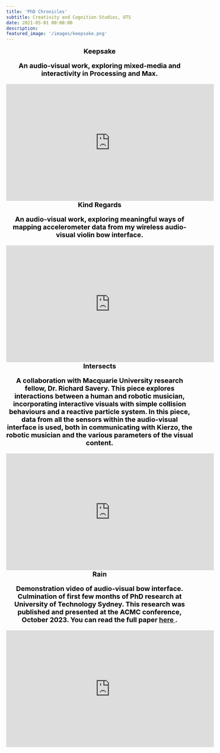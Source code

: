 ```yaml
---
title: 'PhD Chronicles'
subtitle: Creativity and Cognition Studios, UTS
date: 2021-05-01 00:00:00
description:
featured_image: '/images/keepsake.png'
---
```


<!-- ![](/images/the_wedding.jpeg) -->


<center><b><font size="+1"><font style="color:black">
Keepsake<br>
<p> An audio-visual work, exploring mixed-media and interactivity in Processing and Max.

<center><iframe width="560" height="315" src="https://www.youtube.com/embed/pXp3XBujjEU?si=-XelCYtPuDiIK6QS" title="YouTube video player" frameborder="0" allow="accelerometer; autoplay; clipboard-write; encrypted-media; gyroscope; picture-in-picture; web-share" allowfullscreen></iframe><br>



<center><b><font size="+1"><font style="color:black">
Kind Regards<br>
<p> An audio-visual work, exploring meaningful ways of mapping accelerometer data from my wireless audio-visual violin bow interface.

<center><iframe width="560" height="315" src="https://youtu.com/embed/C33I3LbiN18?si=6Phh4ntwCpRS_R80" title="YouTube video player" frameborder="0" allow="accelerometer; autoplay; clipboard-write; encrypted-media; gyroscope; picture-in-picture; web-share" allowfullscreen></iframe><br>

<center><b><font size="+1"><font style="color:black">
Intersects<br>
<p> A collaboration with Macquarie University research fellow, Dr. Richard Savery. This piece explores interactions between a human and robotic musician, incorporating interactive visuals with simple collision behaviours and a reactive particle system. In this piece, data from all the sensors within the audio-visual interface is used, both in communicating with Kierzo, the robotic musician and the various parameters of the visual content.

<center><iframe width="560" height="315" src="https://www.youtube.com/embed/5B3qRlL5FSc?si=BGmHTOCBM73kZwtR" title="YouTube video player" frameborder="0" allow="accelerometer; autoplay; clipboard-write; encrypted-media; gyroscope; picture-in-picture; web-share" allowfullscreen></iframe><br>

<center><b><font size="+1"><font style="color:black">
Rain<br>
<p> Demonstration video of audio-visual bow interface. Culmination of first few months of PhD research at University of Technology Sydney.
This research was published and presented at the ACMC conference, October 2023. You can read the full paper <a href ="https://journal.computermusic.org.au/chroma/article/view/14/23 "> here </a>.


<center>
<iframe width="560" height="315" src="https://www.youtube.com/embed/Z66rgnPBrXI" title="YouTube video player" frameborder="0" allow="accelerometer; autoplay; clipboard-write; encrypted-media; gyroscope; picture-in-picture" allowfullscreen></iframe>
<br>




<!-- ![](/images/the_wedding.jpeg) -->

<!-- <center><b><font size="+1"><font style="color:black">
Sleep analysiS<br>
<p>A data visualization project done in p5.js. The sleep data was collected from an Amazon Halo wristband. Solo violin improvisation recorded and mixed using Logic.

<center>
<iframe width="560" height="315" src="https://www.youtube.com/embed/4VAVpagBzT0" title="YouTube video player" frameborder="0" allow="accelerometer; autoplay; clipboard-write; encrypted-media; gyroscope; picture-in-picture" allowfullscreen></iframe>
<br>

<center><b><font size="+1"><font style="color:black">
Brevity<br>
<p>A visual installation of a family holiday in Sydney and Perth, Australia. Images manipulated using Max/Jitter. Sound manipulation through PyPadberg system and Max/MSP. <br>You can view the published paper on the PyPadberg system that I presented at NIME, Brazil, in 2019 <a href="https://documentcloud.adobe.com/link/review?uri=urn:aaid:scds:US:ad2db826-e53f-4f90-a29d-14325acac337"> here</a>.

<center>
<iframe width="560" height="315" src="https://www.youtube.com/embed/7aAj2faVzg0" title="YouTube video player" frameborder="0" allow="accelerometer; autoplay; clipboard-write; encrypted-media; gyroscope; picture-in-picture" allowfullscreen></iframe>
</center>
<br>

<center><b><font size="+1"><font style="color:black">
How it Starts<br>
<p>First piece from my MFA in Integrated Composition, Improvisation and Technology, Capstone Recital <i> Fragments of a Heartbeat    </i>.<br>
Performed at the Winifred Smith Hall, University of California, Irvine. This piece explores reactivity between live audio and video animation. All processing done in MaxMsp and Jitter. <br>
You can read my Thesis <a href="https://escholarship.org/uc/item/92s9z4f2">here</a>.


<center>
<iframe width="560" height="315" src="https://www.youtube.com/embed/vFuVBH_VoIQ" title="YouTube video player" frameborder="0" allow="accelerometer; autoplay; clipboard-write; encrypted-media; gyroscope; picture-in-picture" allowfullscreen></iframe></center>

<center><b><font size="+1"><font style="color:black">
How it Hurts<br>
<p>Third piece in <i> Fragments of a Heartbeat</i>. A collaboration with Gunta Liepiņa-Miller, using live and pre-recorded audio and video sampling. All processing done in MaxMsp and Jitter.
<center>
<iframe width="560" height="315" src="https://www.youtube.com/embed/R-6xQ-9dmE0" title="YouTube video player" frameborder="0" allow="accelerometer; autoplay; clipboard-write; encrypted-media; gyroscope; picture-in-picture" allowfullscreen></iframe> -->
